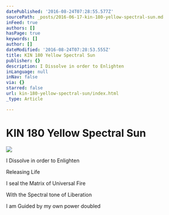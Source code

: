 ```yaml
---
datePublished: '2016-08-24T07:28:55.577Z'
sourcePath: _posts/2016-06-17-kin-180-yellow-spectral-sun.md
inFeed: true
authors: []
hasPage: true
keywords: []
author: []
dateModified: '2016-08-24T07:28:53.555Z'
title: KIN 180 Yellow Spectral Sun
publisher: {}
description: I Dissolve in order to Enlighten
inLanguage: null
inNav: false
via: {}
starred: false
url: kin-180-yellow-spectral-sun/index.html
_type: Article

---
```

# KIN 180 Yellow Spectral Sun
![](https://the-grid-user-content.s3-us-west-2.amazonaws.com/2ed5d8fa-d6dd-4a03-b28c-13a3bb6419b6.png)

I Dissolve in order to Enlighten

Releasing Life

I seal the Matrix of Universal Fire

With the Spectral tone of Liberation

I am Guided by my own power doubled